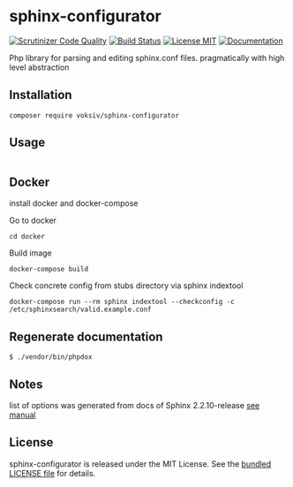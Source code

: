 # sphinx-configurator

[![Scrutinizer Code Quality](https://scrutinizer-ci.com/g/voksiv/sphinx-configurator/badges/quality-score.png?b=master)](https://scrutinizer-ci.com/g/voksiv/sphinx-configurator/?branch=master)
[![Build Status](https://scrutinizer-ci.com/g/voksiv/sphinx-configurator/badges/build.png?b=master)](https://scrutinizer-ci.com/g/voksiv/sphinx-configurator/build-status/master)
[![License MIT](http://img.shields.io/badge/license-MIT-blue.svg?style=flat)](https://github.com/voksiv/sphinx-configurator/blob/master/LICENSE)
[![Documentation](https://img.shields.io/badge/code-documented-brightgreen.svg)](http://voksiv.github.io/sphinx-configurator/documentation/html/index.html)

Php library for parsing and editing sphinx.conf files. pragmatically with high level abstraction

## Installation

```shell
composer require voksiv/sphinx-configurator
```

## Usage
```php

```

## Docker
install docker and docker-compose

Go to docker 
```shell
cd docker
```

Build image
```shell
docker-compose build
```

Check concrete config from stubs directory via sphinx indextool
```shell
docker-compose run --rm sphinx indextool --checkconfig -c /etc/sphinxsearch/valid.example.conf
```

## Regenerate documentation
```shell
$ ./vendor/bin/phpdox
```

## Notes
list of options was generated from docs of Sphinx 2.2.10-release 
[see manual](http://sphinxsearch.com/docs/current.html)

## License

sphinx-configurator is released under the MIT License.
See the [bundled LICENSE file](LICENSE) for details.

